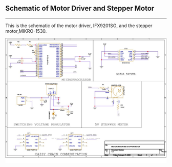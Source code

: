 ## Schematic of Motor Driver and Stepper Motor
-----------------------------------------------
This is the schematic of the motor driver, IFX9201SG, and the stepper motor,MIKRO-1530. 


![Schematic](./motodrv.jpg) 
